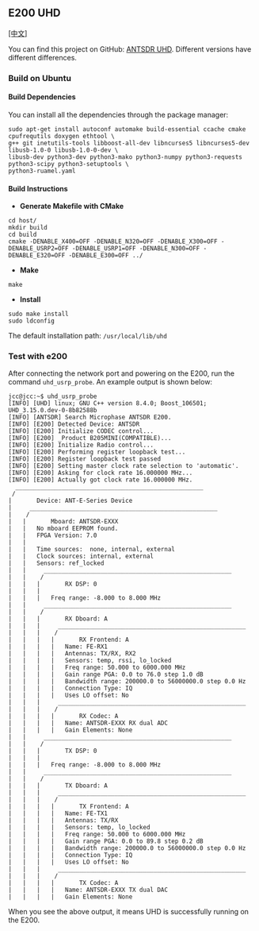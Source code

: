 ## E200 UHD

[[中文]](../../../cn/device_and_usage_manual/ANTSDR_E_Series_Module/ANTSDR_E200_Reference_Manual/AntsdrE200_UHD_cn.html)


You can find this project on GitHub: [ANTSDR UHD](https://github.com/MicroPhase/antsdr_uhd/blob/master/host/README.md). Different versions have different differences.

### Build on Ubuntu
#### Build Dependencies
You can install all the dependencies through the package manager:

```
sudo apt-get install autoconf automake build-essential ccache cmake cpufrequtils doxygen ethtool \
g++ git inetutils-tools libboost-all-dev libncurses5 libncurses5-dev libusb-1.0-0 libusb-1.0-0-dev \
libusb-dev python3-dev python3-mako python3-numpy python3-requests python3-scipy python3-setuptools \
python3-ruamel.yaml
```

#### Build Instructions
- **Generate Makefile with CMake**
```
cd host/
mkdir build
cd build
cmake -DENABLE_X400=OFF -DENABLE_N320=OFF -DENABLE_X300=OFF -DENABLE_USRP2=OFF -DENABLE_USRP1=OFF -DENABLE_N300=OFF -DENABLE_E320=OFF -DENABLE_E300=OFF ../
```
- **Make**
```
make
```
- **Install**
```
sudo make install
sudo ldconfig
```
The default installation path: `/usr/local/lib/uhd`

### Test with e200
After connecting the network port and powering on the E200, run the command `uhd_usrp_probe`. An example output is shown below:
```
jcc@jcc:~$ uhd_usrp_probe 
[INFO] [UHD] linux; GNU C++ version 8.4.0; Boost_106501; UHD_3.15.0.dev-0-8b82588b
[INFO] [ANTSDR] Search Microphase ANTSDR E200.
[INFO] [E200] Detected Device: ANTSDR
[INFO] [E200] Initialize CODEC control...
[INFO] [E200] _Product B205MINI(COMPATIBLE)...
[INFO] [E200] Initialize Radio control...
[INFO] [E200] Performing register loopback test... 
[INFO] [E200] Register loopback test passed
[INFO] [E200] Setting master clock rate selection to 'automatic'.
[INFO] [E200] Asking for clock rate 16.000000 MHz... 
[INFO] [E200] Actually got clock rate 16.000000 MHz.
  _____________________________________________________
 /
|       Device: ANT-E-Series Device
|     _____________________________________________________
|    /
|   |       Mboard: ANTSDR-EXXX
|   |   No mboard EEPROM found.
|   |   FPGA Version: 7.0
|   |   
|   |   Time sources:  none, internal, external
|   |   Clock sources: internal, external
|   |   Sensors: ref_locked
|   |     _____________________________________________________
|   |    /
|   |   |       RX DSP: 0
|   |   |   
|   |   |   Freq range: -8.000 to 8.000 MHz
|   |     _____________________________________________________
|   |    /
|   |   |       RX Dboard: A
|   |   |     _____________________________________________________
|   |   |    /
|   |   |   |       RX Frontend: A
|   |   |   |   Name: FE-RX1
|   |   |   |   Antennas: TX/RX, RX2
|   |   |   |   Sensors: temp, rssi, lo_locked
|   |   |   |   Freq range: 50.000 to 6000.000 MHz
|   |   |   |   Gain range PGA: 0.0 to 76.0 step 1.0 dB
|   |   |   |   Bandwidth range: 200000.0 to 56000000.0 step 0.0 Hz
|   |   |   |   Connection Type: IQ
|   |   |   |   Uses LO offset: No
|   |   |     _____________________________________________________
|   |   |    /
|   |   |   |       RX Codec: A
|   |   |   |   Name: ANTSDR-EXXX RX dual ADC
|   |   |   |   Gain Elements: None
|   |     _____________________________________________________
|   |    /
|   |   |       TX DSP: 0
|   |   |   
|   |   |   Freq range: -8.000 to 8.000 MHz
|   |     _____________________________________________________
|   |    /
|   |   |       TX Dboard: A
|   |   |     _____________________________________________________
|   |   |    /
|   |   |   |       TX Frontend: A
|   |   |   |   Name: FE-TX1
|   |   |   |   Antennas: TX/RX
|   |   |   |   Sensors: temp, lo_locked
|   |   |   |   Freq range: 50.000 to 6000.000 MHz
|   |   |   |   Gain range PGA: 0.0 to 89.8 step 0.2 dB
|   |   |   |   Bandwidth range: 200000.0 to 56000000.0 step 0.0 Hz
|   |   |   |   Connection Type: IQ
|   |   |   |   Uses LO offset: No
|   |   |     _____________________________________________________
|   |   |    /
|   |   |   |       TX Codec: A
|   |   |   |   Name: ANTSDR-EXXX TX dual DAC
|   |   |   |   Gain Elements: None
```
When you see the above output, it means UHD is successfully running on the E200.

